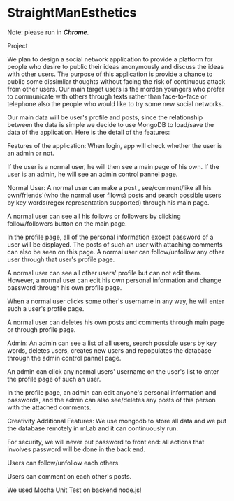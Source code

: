 # StraightManEsthetics
Note: please run in ***Chrome***.

Project

We plan to design a social network application to provide a platform for people who desire to public their ideas anonymously and discuss the ideas with other users. The purpose of this application is provide a chance to public some dissimliar thoughts without facing the risk of continuous attack from other users. Our main target users is the morden youngers who prefer to communicate with others through texts rather than face-to-face or telephone also the people who would like to try some new social networks.


Our main data will be user's profile and posts, since the relationship between the data is simple we decide to use MongoDB to load/save the data of the application. Here is the detail of the features:


Features of the application:
When login, app will check whether the user is an admin or not.

If the user is a normal user, he will then see a main page of his own.
If the user is an admin, he will see an admin control pannel page.


Normal User:
A normal user can make a post , see/comment/like all his own/friends'(who the normal user fllows) posts and search possible users by key words(regex representation supported) through his main page.

A normal user can see all his follows or followers by clicking follow/followers button on the main page.

In the profile page, all of the personal information except password of a user will be displayed. The posts of such an user with attaching comments can also be seen on this page. A normal user can follow/unfollow any other user through that user's profile page.

A normal user can see all other users' profile but can not edit them. However, a normal user can edit his own personal information and change password through his own profile page.

When a normal user clicks some other's username in any way, he will enter such a user's profile page.

A normal user can deletes his own posts and comments through main page or through profile page.


Admin:
An admin can see a list of all users, search possible users by key words, deletes users, creates new users and repopulates the database through the admin control pannel page.

An admin can click any normal users' username on the user's list to enter the profile page of such an user. 

In the profile page, an admin can edit anyone's personal information and passwords, and the admin can also see/deletes any posts of this person with the attached comments.


Creativity Additional Features:
We use mongodb to store all data and we put the database remotely in mLab and it can continuously run.

For security, we will never put password to front end: all actions that involves password will be done in the back end.

Users can follow/unfollow each others.

Users can comment on each other's posts.

We used Mocha Unit Test on backend node.js!
